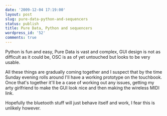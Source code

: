 ```yaml
---
date: '2009-12-04 17:19:00'
layout: post
slug: pure-data-python-and-sequencers
status: publish
title: Pure Data, Python and sequencers
wordpress_id: '52'
comments: true
---
```


Python is fun and easy, Pure Data is vast and complex, GUI design is not as difficult as it could be, OSC is as of yet untouched but looks to be very usable.

All these things are gradually coming together and I suspect that by the time Sunday evening rolls around I'll have a working prototype on the touchbook. Once that's together it'll be a case of working out any issues, getting my arty girlfriend to make the GUI look nice and then making the wireless MIDI link.

Hopefully the bluetooth stuff will just behave itself and work, I fear this is unlikely however.
